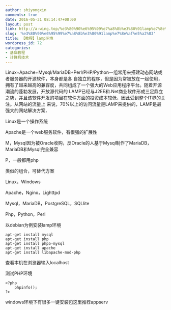 ```yaml
---
author: shiyongxin
comments: true
date: 2016-05-31 08:14:47+00:00
layout: post
link: http://a-wing.top/%e3%80%90%e6%95%99%e7%a8%8b%e3%80%91lamp%e7%8e%af%e5%a2%83/
slug: '%e3%80%90%e6%95%99%e7%a8%8b%e3%80%91lamp%e7%8e%af%e5%a2%83'
title: 【教程】lamp环境
wordpress_id: 72
categories:
- 基础教程
- 计算机技术
---
```


Linux+Apache+Mysql/MariaDB+Perl/PHP/Python一组常用来搭建动态网站或者服务器的开源软件，本身都是各 自独立的程序，但是因为常被放在一起使用，拥有了越来越高的兼容度，共同组成了一个强大的Web应用程序平台。随着开源潮流的蓬勃发展，开放源代码的 LAMP已经与J2EE和.Net商业软件形成三足鼎立之势，并且该软件开发的项目在软件方面的投资成本较低，因此受到整个IT界的关注。从网站的流量上 来说，70%以上的访问流量是LAMP来提供的，LAMP是最强大的网站解决方案．

Linux是一个操作系统

Apache是一个web服务软件，有很强的扩展性

M，Mysql因为被Oracle收购，反Oracle的人基于Mysql制作了MariaDB，MariaDB和Mysql完全兼容

P，一般都用php

类似的组合，可替代方案

Linux，Windows

Apache，Nginx，Lighttpd

Mysql，MariaDB，PostgreSQL，SQLlite

Php，Python，Perl

以debian为例安装lamp环境

    
    apt-get install mysql
    apt-get install php
    apt-get install php5-mysql
    apt-get install apache
    apt-get install libapache-mod-php


查看本机在浏览器输入localhost

测试PHP环境

    
    <?php
        phpinfo();
    ?>


windows环境下有很多一键安装包这里推荐appserv
